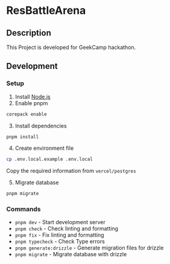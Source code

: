 # ResBattleArena

## Description

<!-- RBAの説明を書く -->
<!-- 現時点では省略 -->

This Project is developed for GeekCamp hackathon.

## Development

### Setup

1. Install [Node.js](https://nodejs.org/en/download/)
2. Enable pnpm

```bash
corepack enable
```

3. Install dependencies

```bash
pnpm install
```

4. Create environment file

```bash
cp .env.local.example .env.local
```

Copy the required information from `vercel/postgres`

5. Migrate database

```bash
pnpm migrate
```

### Commands

- `pnpm dev` - Start development server
- `pnpm check` - Check linting and formatting
- `pnpm fix` - Fix linting and formatting
- `pnpm typecheck` - Check Type errors
- `pnpm generate:drizzle` - Generate migration files for drizzle
- `pnpm migrate` - Migrate database with drizzle
